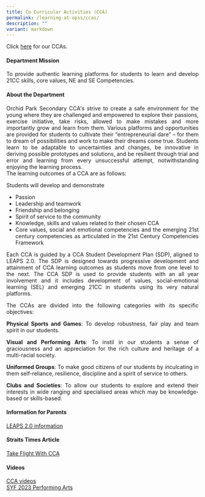 ```yaml
---
title: Co Curricular Activities (CCA)
permalink: /learning-at-opss/ccas/
description: ""
variant: markdown
---
```

Click [here](/cca/bb) for our CCAs.
<div align="justify">
<h4>Department Mission</h4>
<p>To provide authentic learning platforms for students to learn and develop 21CC skills, core values, NE and SE Competencies.</p>
<h4>About the Department</h4>
<p>Orchid Park Secondary CCA's strive to create a safe environment for the young where they are challenged and empowered to explore their passions, exercise initiative, take risks, allowed to make mistakes and more importantly grow and learn from them. Various platforms and opportunities are provided for students to cultivate their “entrepreneurial dare” – for them to dream of possibilities and work to make their dreams come true. Students learn to be adaptable to uncertainties and changes, be innovative in deriving possible prototypes and solutions, and be resilient through trial and error and learning from every unsuccessful attempt, notwithstanding enjoying the learning process.<br>The learning outcomes of a CCA are as follows:</p>
<p>Students will develop and demonstrate</p>
<ul>
<li>Passion</li>
<li>Leadership and teamwork</li>
<li>Friendship and belonging</li>
<li>Spirit of service to the community</li>
<li>Knowledge, skills and values related to their chosen CCA</li>
<li>Core values, social and emotional competencies and the emerging 21st century competencies as articulated in the 21st Century Competencies Framework</li>
</ul>
<p>Each CCA is guided by a CCA Student Development Plan (SDP), aligned to LEAPS 2.0. The SDP is designed towards progressive development and attainment of CCA learning outcomes as students move from one level to the next. The CCA SDP is used to provide students with an all year involvement and it includes development of values, social-emotional learning (SEL) and emerging 21CC in students using its very natural platforms.</p>
<p>The CCAs are divided into the following categories with its specific objectives:&nbsp;</p>
<p><strong>Physical Sports and Games</strong>: To develop robustness, fair play and team spirit in our students.</p>
<p><strong>Visual and Performing Arts</strong>: To instil in our students a sense of graciousness and an appreciation for the rich culture and heritage of a multi-racial society.</p>
<p><strong>Uniformed Groups</strong>: To make good citizens of our students by inculcating in them self-reliance, resilience, discipline and a spirit of service to others.</p>
<p><strong>Clubs and Societies</strong>: To allow our students to explore and extend their interests in wide ranging and specialised areas which may be knowledge-based or skills-based.</p>

<h4>Information for Parents</h4>
<a href="/files/CCA%20main%20page%20info/LEAPS%2020.pdf" target="_blank">LEAPS 2.0 information</a>

<h4>Straits Times Article</h4>
<a href="/files/CCA%20main%20page%20info/CCA%20article%201%20n%202.pdf" target="_blank">Take Flight With CCA</a>

<h4>Videos</h4>
<a href="https://sites.google.com/moe.edu.sg/opsscca2023/home" target="_blank" rel="noopener">CCA videos</a><br><a href="https://sites.google.com/moe.edu.sg/opss-syf-2023/home" target="_blank" rel="noopener">SYF 2023 Performing Arts</a>

	
</div>